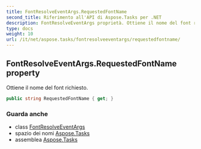 ```yaml
---
title: FontResolveEventArgs.RequestedFontName
second_title: Riferimento all'API di Aspose.Tasks per .NET
description: FontResolveEventArgs proprietà. Ottiene il nome del font richiesto.
type: docs
weight: 10
url: /it/net/aspose.tasks/fontresolveeventargs/requestedfontname/
---
```

## FontResolveEventArgs.RequestedFontName property

Ottiene il nome del font richiesto.

```csharp
public string RequestedFontName { get; }
```

### Guarda anche

* class [FontResolveEventArgs](../)
* spazio dei nomi [Aspose.Tasks](../../fontresolveeventargs/)
* assemblea [Aspose.Tasks](../../../)


